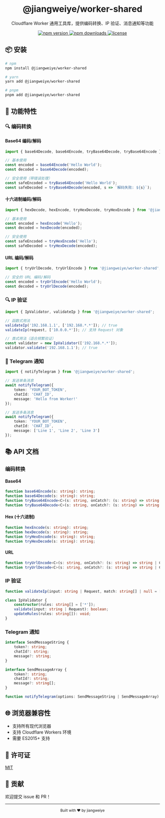 <div align="center">
  <h1>@jiangweiye/worker-shared</h1>
  <p>Cloudflare Worker 通用工具库，提供编码转换、IP 验证、消息通知等功能</p>
  <p>
    <a href="https://www.npmjs.com/package/@jiangweiye/worker-shared">
      <img src="https://img.shields.io/npm/v/@jiangweiye/worker-shared.svg" alt="npm version" />
    </a>
    <a href="https://www.npmjs.com/package/@jiangweiye/worker-shared">
      <img src="https://img.shields.io/npm/dm/@jiangweiye/worker-shared.svg" alt="npm downloads" />
    </a>
    <a href="https://github.com/yourusername/worker-shared/blob/main/LICENSE">
      <img src="https://img.shields.io/npm/l/@jiangweiye/worker-shared.svg" alt="license" />
    </a>
  </p>
</div>

## 📦 安装

```bash
# npm
npm install @jiangweiye/worker-shared

# yarn
yarn add @jiangweiye/worker-shared

# pnpm
pnpm add @jiangweiye/worker-shared
```

## 🚀 功能特性

### 🔍 编码转换

#### Base64 编码/解码

```typescript
import { base64Decode, base64Encode, tryBase64Decode, tryBase64Encode } from '@jiangweiye/worker-shared';

// 基本使用
const encoded = base64Encode('Hello World');
const decoded = base64Decode(encoded);

// 安全使用（带错误处理）
const safeEncoded = tryBase64Encode('Hello World');
const safeDecoded = tryBase64Decode(encoded, s => `解码失败: ${s}`);
```

#### 十六进制编码/解码

```typescript
import { hexDecode, hexEncode, tryHexDecode, tryHexEncode } from '@jiangweiye/worker-shared';

// 基本使用
const encoded = hexEncode('Hello');
const decoded = hexDecode(encoded);

// 安全使用
const safeEncoded = tryHexEncode('Hello');
const safeDecoded = tryHexDecode(encoded);
```

#### URL 编码/解码

```typescript
import { tryUrlDecode, tryUrlEncode } from '@jiangweiye/worker-shared';

// 安全的 URL 编码/解码
const encoded = tryUrlEncode('Hello World');
const decoded = tryUrlDecode(encoded);
```

### 🔍 IP 验证

```typescript
import { IpValidator, validateIp } from '@jiangweiye/worker-shared';

// 函数式用法
validateIp('192.168.1.1', ['192.168.*.*']); // true
validateIp(request, ['10.0.0.*']); // 支持 Request 对象

// 类式用法（适合频繁验证）
const validator = new IpValidator(['192.168.*.*']);
validator.validate('192.168.1.1'); // true
```

### 📨 Telegram 通知

```typescript
import { notifyTelegram } from '@jiangweiye/worker-shared';

// 发送单条消息
await notifyTelegram({
    token: 'YOUR_BOT_TOKEN',
    chatId: 'CHAT_ID',
    message: 'Hello from Worker!'
});

// 发送多条消息
await notifyTelegram({
    token: 'YOUR_BOT_TOKEN',
    chatId: 'CHAT_ID',
    message: ['Line 1', 'Line 2', 'Line 3']
});
```

## 📚 API 文档

### 编码转换

#### Base64

```typescript
function base64Encode(s: string): string;
function base64Decode(s: string): string;
function tryBase64Encode<C>(s: string, onCatch?: (s: string) => string | C): string | C;
function tryBase64Decode<C>(s: string, onCatch?: (s: string) => string | C): string | C;
```

#### Hex (十六进制)

```typescript
function hexEncode(s: string): string;
function hexDecode(s: string): string;
function tryHexEncode(s: string): string;
function tryHexDecode(s: string): string;
```

#### URL

```typescript
function tryUrlEncode<C>(s: string, onCatch?: (s: string) => string | C): string | C;
function tryUrlDecode<C>(s: string, onCatch?: (s: string) => string | C): string | C;
```

### IP 验证

```typescript
function validateIp(input: string | Request, match: string[] | null = ['*']): boolean;

class IpValidator {
    constructor(rules: string[] = ['*']);
    validate(input: string | Request): boolean;
    updateRules(rules: string[]): void;
}
```

### Telegram 通知

```typescript
interface SendMessageString {
    token?: string;
    chatId?: string;
    message?: string;
}

interface SendMessageArray {
    token?: string;
    chatId?: string;
    message?: string[];
}

function notifyTelegram(options: SendMessageString | SendMessageArray): Promise<Response>;
```

## 🌐 浏览器兼容性

- 支持所有现代浏览器
- 支持 Cloudflare Workers 环境
- 需要 ES2015+ 支持

## 📄 许可证

[MIT](./LICENSE)

## 🤝 贡献

欢迎提交 issue 和 PR！

---

<div align="center">
  <sub>Built with ❤️ by jiangweiye</sub>
</div>
